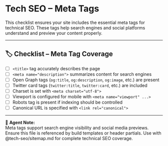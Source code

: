 
# Tech SEO – Meta Tags

 This checklist ensures your site includes the essential meta tags for technical SEO. These tags help search engines and social platforms understand and preview your content properly.

 ---

## 🏷️ Checklist – Meta Tag Coverage

- [ ] `<title>` tag accurately describes the page
- [ ] `<meta name="description">` summarizes content for search engines
- [ ] Open Graph tags (`og:title`, `og:description`, `og:image`, etc.) are present
- [ ] Twitter card tags (`twitter:title`, `twitter:card`, etc.) are included
- [ ] Charset is set with `<meta charset="utf-8">`
- [ ] Viewport is configured for mobile with `<meta name="viewport" ...>`
- [ ] Robots tag is present if indexing should be controlled
- [ ] Canonical URL is specified with `<link rel="canonical">`

 ---

 🧠 **Agent Note:**  
 Meta tags support search engine visibility and social media previews. Ensure this file is referenced by build templates or header partials. Use with @tech-seo/sitemap.md for complete technical SEO coverage.
